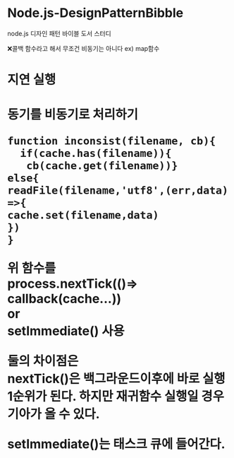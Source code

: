 # Node.js-DesignPatternBibble
node.js 디자인 패턴 바이블 도서 스터디


❌콜백 함수라고 해서 무조건 비동기는 아니다 ex) map함수 <br>

<h1> 지연 실행 <h1>

동기를 비동기로 처리하기<br>

```
function inconsist(filename, cb){
  if(cache.has(filename)){
   cb(cache.get(filename))}
else{
readFile(filename,'utf8',(err,data) =>{
cache.set(filename,data)
})
}

```
위 함수를<br>
process.nextTick(()=> callback(cache...)) <br>
or<br>
setImmediate() 사용<br>

둘의 차이점은 <br>
nextTick()은 백그라운드이후에 바로 실행 1순위가 된다. 하지만 재귀함수 실행일 경우 기아가 올 수 있다.<br>

setImmediate()는 태스크 큐에 들어간다.<br>








